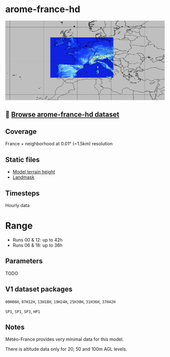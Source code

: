 # arome-france-hd

![](../img/domain-arome-france-hd.jpg)

## 📂 [Browse arome-france-hd dataset](/#arome-france-hd/)

## Coverage
France + neighborhood at 0.01° (~1.5km) resolution

## Static files

* [Model terrain height](https://mf-nwp-models.s3.amazonaws.com/arome-france-hd/static/terrain.grib2)
* [Landmask](https://mf-nwp-models.s3.amazonaws.com/arome-france-hd/static/landmask.grib2)

## Timesteps

Hourly data

# Range

* Runs 00 & 12: up to 42h
* Runs 06 & 18: up to 36h

## Parameters

TODO

## V1 dataset packages

`00H06H`, `07H12H`, `13H18H`, `19H24H`, `25H30H`, `31H36H`, `37H42H`

`SP1`, `SP1`, `SP3`, `HP1`

## Notes

Météo-France provides very minimal data for this model.

There is altitude data only for 20, 50 and 100m AGL levels.

